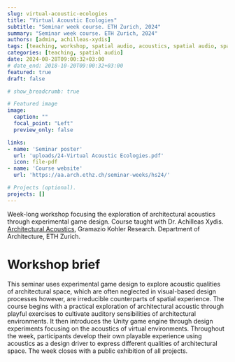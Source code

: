 ```yaml
---
slug: virtual-acoustic-ecologies
title: "Virtual Acoustic Ecologies"
subtitle: "Seminar week course. ETH Zurich, 2024"
summary: "Seminar week course. ETH Zurich, 2024"
authors: [admin, achilleas-xydis]
tags: [teaching, workshop, spatial audio, acoustics, spatial audio, spatiotemporal design, exhibition, ETH Zurich]
categories: [teaching, spatial audio]
date: 2024-08-28T09:00:32+03:00
# date_end: 2018-10-20T09:00:32+03:00
featured: true
draft: false

# show_breadcrumb: true

# Featured image
image:
  caption: ""
  focal_point: "Left"
  preview_only: false

links: 
- name: 'Seminar poster'
  url: 'uploads/24-Virtual Acoustic Ecologies.pdf'
  icon: file-pdf
- name: 'Course website'
  url: 'https://aa.arch.ethz.ch/seminar-weeks/hs24/'

# Projects (optional).
projects: []
---
```


<!--
{{< toc >}}
-->


Week-long workshop focusing the exploration of architectural acoustics through experimental game design. Course taught with Dr. Achilleas Xydis.   
[Architectural Acoustics](https://aa.arch.ethz.ch/), Gramazio Kohler Research. Department of Architecture, ETH Zurich. 
# Workshop brief  
This seminar uses experimental game design to explore acoustic qualities of architectural space, which are often neglected in visual-based design processes however, are irreducible counterparts of spatial experience. The course begins with a practical exploration of architectural acoustic through playful exercises to cultivate auditory sensibilities of architectural environments. It then introduces the Unity game engine through design experiments focusing on the acoustics of virtual environments. Throughout the week, participants develop their own playable experience using acoustics as a design driver to express different qualities of architectural space. The week closes with a public exhibition of all projects.
